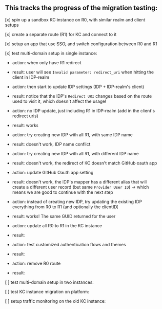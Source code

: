 ## This tracks the progress of the migration testing:

[x] spin up a sandbox KC instance on R0, with similar realm and client setups

[x] create a separate route (R1) for KC and connect to it

[x] setup an app that use SSO, and switch configuration between R0 and R1

[x] test multi-domain setup in single instance:
  - action: when only have R1 redirect
  - result: user will see `Invalid parameter: redirect_uri` when hitting the client in IDP-realm

  - action: then start to update IDP settings (IDP + IDP-realm's client)
  - result: notice that the IDP's `Redirect URI` changes based on the route used to visit it, which doesn't affect the usage!

  - action: no IDP update, just including R1 in IDP-realm (add in the client's redirect uris)
  - result: works

  - action: try creating new IDP with all R1, with same IDP name
  - result: doesn't work, IDP name conflict

  - action: try creating new IDP with all R1, with different IDP name
  - result: doesn't work, the redirect of KC doesn't match GitHub oauth app

  - action: update GitHub Oauth app setting
  - result: doesn't work, the IDP's mapper has a different alias that will create a different user record (but same `Provider User ID`) -> which means we are good to continue with the next step

  - action: instead of creating new IDP, try updating the existing IDP everything from R0 to R1 (and optionally the clientID)
  - result: works! The same GUID returned for the user

  - action: update all R0 to R1 in the KC instance
  - result:

  - action: test customized authentication flows and themes
  - result:

  - action: remove R0 route
  - result:


[ ] test multi-domain setup in two instances:

[ ] test KC instance migration on platform:

[ ] setup traffic monitoring on the old KC instance:
